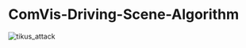 # ComVis-Driving-Scene-Algorithm
![tikus_attack](https://cdn.imgbin.com/12/24/13/imgbin-hamsters-3zs6BwUwdg3sqEquRRztSHMYn.jpg)

